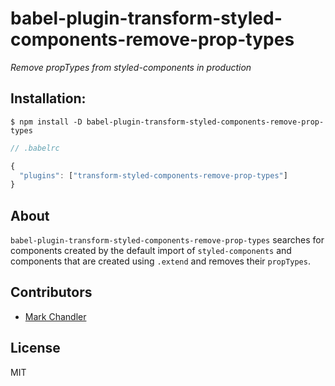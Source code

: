 # babel-plugin-transform-styled-components-remove-prop-types

_Remove propTypes from styled-components in production_

## Installation:

`$ npm install -D babel-plugin-transform-styled-components-remove-prop-types`

```javascript
// .babelrc

{
  "plugins": ["transform-styled-components-remove-prop-types"]
}
```

## About

`babel-plugin-transform-styled-components-remove-prop-types` searches for components created by the default import of `styled-components` and components that are created using `.extend` and removes their `propTypes`.

## Contributors

* [Mark Chandler](https://github.com/lionize)

## License

MIT
